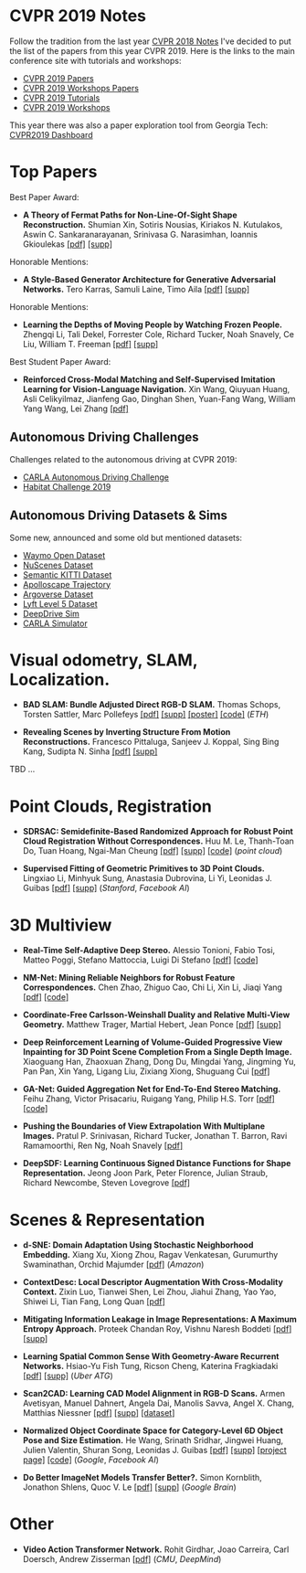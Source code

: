 # CVPR 2019 Notes

Follow the tradition from the last year [CVPR 2018 Notes](https://github.com/bexcite/cvpr2018-notes) I've decided to put the list of the papers from this year CVPR 2019. Here is the links to the main conference site with tutorials and workshops:

* [CVPR 2019 Papers](http://openaccess.thecvf.com/CVPR2019.py)
* [CVPR 2019 Workshops Papers](http://openaccess.thecvf.com/CVPR2019_workshops/menu.py)
* [CVPR 2019 Tutorials](http://cvpr2019.thecvf.com/program/tutorials)
* [CVPR 2019 Workshops](http://cvpr2019.thecvf.com/program/workshops)

This year there was also a paper exploration tool from Georgia Tech: [CVPR2019 Dashboard](https://public.tableau.com/profile/joshpreston#!/vizhome/CVPR2019all/DashboardCVPR)


# Top Papers

Best Paper Award:
* __A Theory of Fermat Paths for Non-Line-Of-Sight Shape Reconstruction.__ Shumian Xin, Sotiris Nousias, Kiriakos N. Kutulakos, Aswin C. Sankaranarayanan, Srinivasa G. Narasimhan, Ioannis Gkioulekas
[[pdf]](http://openaccess.thecvf.com/content_CVPR_2019/papers/Xin_A_Theory_of_Fermat_Paths_for_Non-Line-Of-Sight_Shape_Reconstruction_CVPR_2019_paper.pdf)
[[supp]](http://openaccess.thecvf.com/content_CVPR_2019/supplemental/Xin_A_Theory_of_CVPR_2019_supplemental.zip)

Honorable Mentions:
* __A Style-Based Generator Architecture for Generative Adversarial Networks.__ Tero Karras, Samuli Laine, Timo Aila
[[pdf]](http://openaccess.thecvf.com/content_CVPR_2019/papers/Karras_A_Style-Based_Generator_Architecture_for_Generative_Adversarial_Networks_CVPR_2019_paper.pdf)
[[supp]](http://openaccess.thecvf.com/content_CVPR_2019/supplemental/Karras_A_Style-Based_Generator_CVPR_2019_supplemental.pdf)

Honorable Mentions:
* __Learning the Depths of Moving People by Watching Frozen People.__ Zhengqi Li, Tali Dekel, Forrester Cole, Richard Tucker, Noah Snavely, Ce Liu, William T. Freeman
[[pdf]](http://openaccess.thecvf.com/content_CVPR_2019/papers/Li_Learning_the_Depths_of_Moving_People_by_Watching_Frozen_People_CVPR_2019_paper.pdf)
[[supp]](http://openaccess.thecvf.com/content_CVPR_2019/supplemental/Li_Learning_the_Depths_CVPR_2019_supplemental.pdf)

Best Student Paper Award:
* __Reinforced Cross-Modal Matching and Self-Supervised Imitation Learning for Vision-Language Navigation.__ Xin Wang, Qiuyuan Huang, Asli Celikyilmaz, Jianfeng Gao, Dinghan Shen, Yuan-Fang Wang, William Yang Wang, Lei Zhang
[[pdf]](http://openaccess.thecvf.com/content_CVPR_2019/papers/Wang_Reinforced_Cross-Modal_Matching_and_Self-Supervised_Imitation_Learning_for_Vision-Language_Navigation_CVPR_2019_paper.pdf)


## Autonomous Driving Challenges

Challenges related to the autonomous driving at CVPR 2019:

* [CARLA Autonomous Driving Challenge](https://carlachallenge.org/)
* [Habitat Challenge 2019](https://aihabitat.org/challenge/)


## Autonomous Driving Datasets & Sims

Some new, announced and some old but mentioned datasets:
* [Waymo Open Dataset](https://waymo.com/open/)
* [NuScenes Dataset](https://www.nuscenes.org)
* [Semantic KITTI Dataset](https://arxiv.org/pdf/1904.01416)
* [Apolloscape Trajectory](http://apolloscape.auto/trajectory.html)
* [Argoverse Dataset](https://www.argoverse.org/)
* [Lyft Level 5 Dataset](https://level5.lyft.com/dataset/)
* [DeepDrive Sim](https://deepdrive.io/index.html)
* [CARLA Simulator](http://carla.org/)


# Visual odometry, SLAM, Localization.

* __BAD SLAM: Bundle Adjusted Direct RGB-D SLAM.__ Thomas Schops, Torsten Sattler, Marc Pollefeys
[[pdf]](http://openaccess.thecvf.com/content_CVPR_2019/papers/Schops_BAD_SLAM_Bundle_Adjusted_Direct_RGB-D_SLAM_CVPR_2019_paper.pdf)
[[supp]](http://openaccess.thecvf.com/content_CVPR_2019/supplemental/Schops_BAD_SLAM_Bundle_CVPR_2019_supplemental.zip)
[[poster]](https://www.eth3d.net/data/slam/poster.pdf)
[[code]](https://github.com/ETH3D/badslam)
(_ETH_)

* __Revealing Scenes by Inverting Structure From Motion Reconstructions.__ Francesco Pittaluga, Sanjeev J. Koppal, Sing Bing Kang, Sudipta N. Sinha
[[pdf]](http://openaccess.thecvf.com/content_CVPR_2019/papers/Pittaluga_Revealing_Scenes_by_Inverting_Structure_From_Motion_Reconstructions_CVPR_2019_paper.pdf)
[[supp]](http://openaccess.thecvf.com/content_CVPR_2019/supplemental/Pittaluga_Revealing_Scenes_by_CVPR_2019_supplemental.pdf)




TBD ...

# Point Clouds, Registration

* __SDRSAC: Semidefinite-Based Randomized Approach for Robust Point Cloud Registration Without Correspondences.__ Huu M. Le, Thanh-Toan Do, Tuan Hoang, Ngai-Man Cheung
[[pdf]](http://openaccess.thecvf.com/content_CVPR_2019/papers/Le_SDRSAC_Semidefinite-Based_Randomized_Approach_for_Robust_Point_Cloud_Registration_Without_CVPR_2019_paper.pdf)
[[supp]](http://openaccess.thecvf.com/content_CVPR_2019/supplemental/Le_SDRSAC_Semidefinite-Based_Randomized_CVPR_2019_supplemental.pdf)
[[code]](https://github.com/intellhave/SDRSAC)
(_point cloud_)

* __Supervised Fitting of Geometric Primitives to 3D Point Clouds.__ Lingxiao Li, Minhyuk Sung, Anastasia Dubrovina, Li Yi, Leonidas J. Guibas
[[pdf]](http://openaccess.thecvf.com/content_CVPR_2019/papers/Li_Supervised_Fitting_of_Geometric_Primitives_to_3D_Point_Clouds_CVPR_2019_paper.pdf)
[[supp]](http://openaccess.thecvf.com/content_CVPR_2019/supplemental/Li_Supervised_Fitting_of_CVPR_2019_supplemental.pdf)
(_Stanford_, _Facebook AI_)

# 3D Multiview

* __Real-Time Self-Adaptive Deep Stereo.__ Alessio Tonioni, Fabio Tosi, Matteo Poggi, Stefano Mattoccia, Luigi Di Stefano
[[pdf]](http://openaccess.thecvf.com/content_CVPR_2019/papers/Tonioni_Real-Time_Self-Adaptive_Deep_Stereo_CVPR_2019_paper.pdf)
[[code]](https://github.com/CVLAB-Unibo/Real-time-self-adaptive-deep-stereo)

* __NM-Net: Mining Reliable Neighbors for Robust Feature Correspondences.__ Chen Zhao, Zhiguo Cao, Chi Li, Xin Li, Jiaqi Yang
[[pdf]](http://openaccess.thecvf.com/content_CVPR_2019/papers/Zhao_NM-Net_Mining_Reliable_Neighbors_for_Robust_Feature_Correspondences_CVPR_2019_paper.pdf)
[[code]](https://github.com/sailor-z/NM-Net)

* __Coordinate-Free Carlsson-Weinshall Duality and Relative Multi-View Geometry.__ Matthew Trager, Martial Hebert, Jean Ponce
[[pdf]](http://openaccess.thecvf.com/content_CVPR_2019/papers/Trager_Coordinate-Free_Carlsson-Weinshall_Duality_and_Relative_Multi-View_Geometry_CVPR_2019_paper.pdf)
[[supp]](http://openaccess.thecvf.com/content_CVPR_2019/supplemental/Trager_Coordinate-Free_Carlsson-Weinshall_Duality_CVPR_2019_supplemental.pdf)

* __Deep Reinforcement Learning of Volume-Guided Progressive View Inpainting for 3D Point Scene Completion From a Single Depth Image.__ Xiaoguang Han, Zhaoxuan Zhang, Dong Du, Mingdai Yang, Jingming Yu, Pan Pan, Xin Yang, Ligang Liu, Zixiang Xiong, Shuguang Cui
[[pdf]](http://openaccess.thecvf.com/content_CVPR_2019/papers/Han_Deep_Reinforcement_Learning_of_Volume-Guided_Progressive_View_Inpainting_for_3D_CVPR_2019_paper.pdf)

* __GA-Net: Guided Aggregation Net for End-To-End Stereo Matching.__ Feihu Zhang, Victor Prisacariu, Ruigang Yang, Philip H.S. Torr
[[pdf]](http://openaccess.thecvf.com/content_CVPR_2019/papers/Zhang_GA-Net_Guided_Aggregation_Net_for_End-To-End_Stereo_Matching_CVPR_2019_paper.pdf)
[[code]](https://github.com/feihuzhang/GANet)

* __Pushing the Boundaries of View Extrapolation With Multiplane Images.__ Pratul P. Srinivasan, Richard Tucker, Jonathan T. Barron, Ravi Ramamoorthi, Ren Ng, Noah Snavely
[[pdf]](http://openaccess.thecvf.com/content_CVPR_2019/papers/Srinivasan_Pushing_the_Boundaries_of_View_Extrapolation_With_Multiplane_Images_CVPR_2019_paper.pdf)

* __DeepSDF: Learning Continuous Signed Distance Functions for Shape Representation.__ Jeong Joon Park, Peter Florence, Julian Straub, Richard Newcombe, Steven Lovegrove
[[pdf]](https://arxiv.org/pdf/1901.05103.pdf)


# Scenes & Representation

* __d-SNE: Domain Adaptation Using Stochastic Neighborhood Embedding.__ Xiang Xu, Xiong Zhou, Ragav Venkatesan, Gurumurthy Swaminathan, Orchid Majumder
[[pdf]](http://openaccess.thecvf.com/content_CVPR_2019/papers/Xu_d-SNE_Domain_Adaptation_Using_Stochastic_Neighborhood_Embedding_CVPR_2019_paper.pdf)
(_Amazon_)

* __ContextDesc: Local Descriptor Augmentation With Cross-Modality Context.__ Zixin Luo, Tianwei Shen, Lei Zhou, Jiahui Zhang, Yao Yao, Shiwei Li, Tian Fang, Long Quan
[[pdf]](http://openaccess.thecvf.com/content_CVPR_2019/papers/Luo_ContextDesc_Local_Descriptor_Augmentation_With_Cross-Modality_Context_CVPR_2019_paper.pdf)

* __Mitigating Information Leakage in Image Representations: A Maximum Entropy Approach.__ Proteek Chandan Roy, Vishnu Naresh Boddeti
[[pdf]](http://openaccess.thecvf.com/content_CVPR_2019/papers/Roy_Mitigating_Information_Leakage_in_Image_Representations_A_Maximum_Entropy_Approach_CVPR_2019_paper.pdf)
[[supp]](http://openaccess.thecvf.com/content_CVPR_2019/supplemental/Roy_Mitigating_Information_Leakage_CVPR_2019_supplemental.pdf)

* __Learning Spatial Common Sense With Geometry-Aware Recurrent Networks.__ Hsiao-Yu Fish Tung, Ricson Cheng, Katerina Fragkiadaki
[[pdf]](http://openaccess.thecvf.com/content_CVPR_2019/papers/Tung_Learning_Spatial_Common_Sense_With_Geometry-Aware_Recurrent_Networks_CVPR_2019_paper.pdf)
[[supp]](http://openaccess.thecvf.com/content_CVPR_2019/supplemental/Tung_Learning_Spatial_Common_CVPR_2019_supplemental.pdf)
(_Uber ATG_)

* __Scan2CAD: Learning CAD Model Alignment in RGB-D Scans.__ Armen Avetisyan, Manuel Dahnert, Angela Dai, Manolis Savva, Angel X. Chang, Matthias Niessner
[[pdf]](http://openaccess.thecvf.com/content_CVPR_2019/papers/Avetisyan_Scan2CAD_Learning_CAD_Model_Alignment_in_RGB-D_Scans_CVPR_2019_paper.pdf)
[[supp]](http://openaccess.thecvf.com/content_CVPR_2019/supplemental/Avetisyan_Scan2CAD_Learning_CAD_CVPR_2019_supplemental.pdf)
[[dataset]](https://github.com/skanti/Scan2CAD)

* __Normalized Object Coordinate Space for Category-Level 6D Object Pose and Size Estimation.__ He Wang, Srinath Sridhar, Jingwei Huang, Julien Valentin, Shuran Song, Leonidas J. Guibas
[[pdf]](http://openaccess.thecvf.com/content_CVPR_2019/papers/Wang_Normalized_Object_Coordinate_Space_for_Category-Level_6D_Object_Pose_and_CVPR_2019_paper.pdf)
[[supp]](http://openaccess.thecvf.com/content_CVPR_2019/supplemental/Wang_Normalized_Object_Coordinate_CVPR_2019_supplemental.zip)
[[project page]](https://geometry.stanford.edu/projects/NOCS_CVPR2019/)
[[code]](https://github.com/hughw19/NOCS_CVPR2019)
(_Google_, _Facebook AI_)

* __Do Better ImageNet Models Transfer Better?.__ Simon Kornblith, Jonathon Shlens, Quoc V. Le
[[pdf]](http://openaccess.thecvf.com/content_CVPR_2019/papers/Kornblith_Do_Better_ImageNet_Models_Transfer_Better_CVPR_2019_paper.pdf)
[[supp]](http://openaccess.thecvf.com/content_CVPR_2019/supplemental/Kornblith_Do_Better_ImageNet_CVPR_2019_supplemental.pdf)
(_Google Brain_)

# Other

* __Video Action Transformer Network.__ Rohit Girdhar, Joao Carreira, Carl Doersch, Andrew Zisserman
[[pdf]](http://openaccess.thecvf.com/content_CVPR_2019/papers/Girdhar_Video_Action_Transformer_Network_CVPR_2019_paper.pdf)
(_CMU_, _DeepMind_)